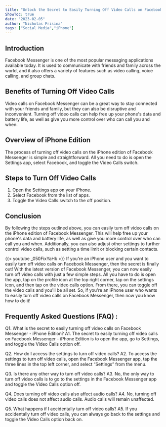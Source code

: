 ```yaml
---
title: "Unlock the Secret to Easily Turning Off Video Calls on Facebook Messenger - iPhone Edition!"
ShowToc: true 
date: "2023-02-05"
author: "Nicholas Frisina" 
tags: ["Social Media","iPhone"]
---
```

## Introduction

Facebook Messenger is one of the most popular messaging applications available today. It is used to communicate with friends and family across the world, and it also offers a variety of features such as video calling, voice calling, and group chats.

## Benefits of Turning Off Video Calls

Video calls on Facebook Messenger can be a great way to stay connected with your friends and family, but they can also be disruptive and inconvenient. Turning off video calls can help free up your phone's data and battery life, as well as give you more control over who can call you and when.

## Overview of iPhone Edition

The process of turning off video calls on the iPhone edition of Facebook Messenger is simple and straightforward. All you need to do is open the Settings app, select Facebook, and toggle the Video Calls switch.

## Steps to Turn Off Video Calls

1. Open the Settings app on your iPhone.
2. Select Facebook from the list of apps.
3. Toggle the Video Calls switch to the off position.

## Conclusion

By following the steps outlined above, you can easily turn off video calls on the iPhone edition of Facebook Messenger. This will help free up your phone's data and battery life, as well as give you more control over who can call you and when. Additionally, you can also adjust other settings to further control video calls, such as setting a time limit or blocking certain contacts.

{{< youtube _050FixYaHk >}} 
If you're an iPhone user and you want to easily turn off video calls on Facebook Messenger, then the secret is finally out! With the latest version of Facebook Messenger, you can now easily turn off video calls with just a few simple steps. All you have to do is open the app, tap on the profile icon at the top right corner, tap on the settings icon, and then tap on the video calls option. From there, you can toggle off the video calls and you'll be all set. So, if you're an iPhone user who wants to easily turn off video calls on Facebook Messenger, then now you know how to do it!

## Frequently Asked Questions (FAQ) :
Q1. What is the secret to easily turning off video calls on Facebook Messenger - iPhone Edition?
A1. The secret to easily turning off video calls on Facebook Messenger - iPhone Edition is to open the app, go to Settings, and toggle the Video Calls option off.

Q2. How do I access the settings to turn off video calls?
A2. To access the settings to turn off video calls, open the Facebook Messenger app, tap the three lines in the top left corner, and select “Settings” from the menu.

Q3. Is there any other way to turn off video calls?
A3. No, the only way to turn off video calls is to go to the settings in the Facebook Messenger app and toggle the Video Calls option off.

Q4. Does turning off video calls also affect audio calls?
A4. No, turning off video calls does not affect audio calls. Audio calls will remain unaffected.

Q5. What happens if I accidentally turn off video calls?
A5. If you accidentally turn off video calls, you can always go back to the settings and toggle the Video Calls option back on.


